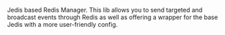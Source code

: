 Jedis based Redis Manager. This lib allows you to send targeted and broadcast events through Redis as well as offering a wrapper for the base Jedis with a more user-friendly config.
